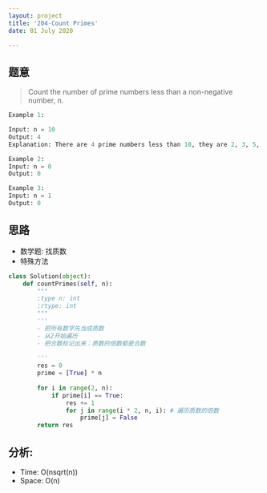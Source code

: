 ```yaml
---
layout: project
title: '204-Count Primes'
date: 01 July 2020

---
```

## 题意
> Count the number of prime numbers less than a non-negative number, n.

~~~python
Example 1:

Input: n = 10
Output: 4
Explanation: There are 4 prime numbers less than 10, they are 2, 3, 5, 7.

Example 2:
Input: n = 0
Output: 0

Example 3:
Input: n = 1
Output: 0
~~~

## 思路
- 数学题: 找质数
- 特殊方法

~~~python
class Solution(object):
    def countPrimes(self, n):
        """
        :type n: int
        :rtype: int
        """
        '''
        - 把所有数字先当成质数
        - 从2开始遍历
        - 把合数标记出来：质数的倍数都是合数
        
        '''
        res = 0
        prime = [True] * n
        
        for i in range(2, n):
            if prime[i] == True:
                res += 1
                for j in range(i * 2, n, i): # 遍历质数的倍数
                    prime[j] = False
        return res
~~~

## 分析:
- Time: O(nsqrt(n))
- Space: O(n) 
